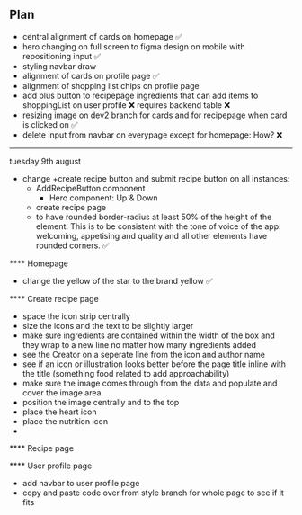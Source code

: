 ## Plan

- central alignment of cards on homepage ✅
- hero changing on full screen to figma design on mobile with repositioning input ✅
- styling navbar draw
- alignment of cards on profile page ✅
- alignment of shopping list chips on profile page
- add plus button to recipepage ingredients that can add items to shoppingList on user profile ❌ requires backend table ❌
- resizing image on dev2 branch for cards and for recipepage when card is clicked on ✅
- delete input from navbar on everypage except for homepage: How? ❌

---

tuesday 9th august

- change +create recipe button and submit recipe button on all instances:
  - AddRecipeButton component
    - Hero component: Up & Down
  - create recipe page
  - to have rounded border-radius at least 50% of the height of the element. This is to be consistent with the tone of voice of the app: welcoming, appetising and quality and all other elements have rounded corners. ✅

\*\*\*\* Homepage

- change the yellow of the star to the brand yellow ✅

\*\*\*\* Create recipe page

- space the icon strip centrally
- size the icons and the text to be slightly larger
- make sure ingredients are contained within the width of the box and they wrap to a new line no matter how many ingredients added
- see the Creator on a seperate line from the icon and author name
- see if an icon or illustration looks better before the page title inline with the title (something food related to add approachability)
- make sure the image comes through from the data and populate and cover the image area
- position the image centrally and to the top
- place the heart icon
- place the nutrition icon
-

\*\*\*\* Recipe page

\*\*\*\* User profile page

- add navbar to user profile page
- copy and paste code over from style branch for whole page to see if it fits
